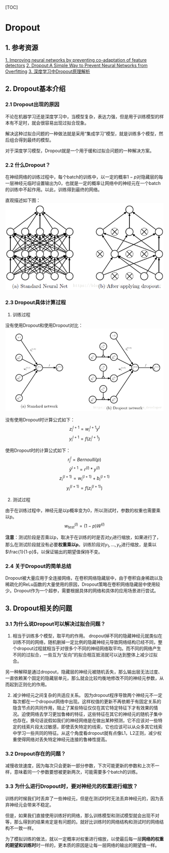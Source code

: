 [TOC]

# Dropout

## 1. 参考资源

[1. Improving neural networks by preventing co-adaptation of feature detectors](https://arxiv.org/abs/1207.0580v1)
[2. Dropout:A Simple Way to Prevent Neural Networks from Overfitting](http://jmlr.org/papers/v15/srivastava14a.html)
[3. 深度学习中Dropout原理解析](https://blog.csdn.net/program_developer/article/details/80737724)

## 2. Dropout基本介绍

### 2.1 Dropout出现的原因

不论在机器学习还是深度学习中，当模型复杂，表达力强，但是用于训练模型的样本有不足时，就会很容易出现过拟合现象。

解决这种过拟合问题的一种做法就是采用“集成学习”模型，就是训练多个模型，然后组合得到最终的模型。

对于深度学习模型，Dropout就是一个用于缓和过拟合问题的一种解决方案。

### 2.2 什么Dropout？

在神经网络的训练过程中，每个batch的训练中，以一定的概率$1-p$对隐藏层的每一层神经元临时设置输出为0，也就是一定的概率让网络中的神经元在一个batch的训练中不起作用。以此，训练得到最终的网络。

直观描述如下图：
![droput1](./images/dropout/dropout1.png)

### 2.3 Dropout具体计算过程

1. 训练过程

没有使用Dropout和使用Dropout对比：
![dropout2](./images/dropout/dropout2.png)

没有使用Dropout时计算公式如下：
$$z_i^{l+1} = w_i^{l+1}y^l$$ $$y_i^{l+1} = f(z_i^{l+1})$$

使用Dropout时的计算公式如下：
$$r_j^{l} = Bernoulli(p)$$ $$
\widetilde{y}^{l+1} = r^{(l)} * y^{(l)}$$ $$
z_i^{(l+1)} = w_i^{(l+1)} + b_i^{(l+1)}
$$ $$
y_i^{(l+1)} = f(z_i^{(l+1)})
$$

2. 测试过程

由于在训练过程中，神经元是以p概率变为0，所以测试时，参数的权重也需要乘以p。
$$w_{test}^{(l)} = (1-p)W^{(l)}$$

**注意**：测试阶段是否乘以p，取决于在训练的时是否对$y_i$进行缩放，如果进行了，那么在测试阶段就没有必要**权重乘以p**。训练阶段对$y_1,...,y_n$进行缩放，是乘以$\frac{1}{1-p}$，以保证输出的期望值保持不变。

### 2.4 关于Dropout的简单总结

Dropout被大量应用于全连接网络，在卷积网络隐藏层中，由于卷积自身稀疏以及稀疏化的ReLu函数的大量使用的原因，Dropout策略在卷积网络隐藏层中使用较少。Dropout作为一个超参，需要根据具体的网络和具体的应用场景进行尝试。

## 3. Dropout相关的问题

### 3.1 为什么说Dropout可以解决过拟合问题？

1. 相当于训练多个模型，取平均的作用。
dropout掉不同的隐藏神经元就类似在训练不同的网络，随机删掉一定比例的隐藏神经元导致网络结构已经不同，整个dropout过程就相当于对很多个不同的神经网络取平均。而不同的网络产生不同的过拟合，一些互为“反向”的拟合相互抵消就可以达到整体上减少过拟合。

另一种解释是通过dropout，隐藏层的神经元被随机丢失，那么输出层无法过度、一直依赖某个固定的隐藏层单元，那么就会比较均衡地修改不同的神经元参数，从而起到正则化的作用。

2. 减少神经元之间复杂的共适应关系。
因为dropout程序导致两个神经元不一定每次都在一个dropout网络中出现。这样权值的更新不再依赖于有固定关系的隐含节点的共同作用，阻止了某些特征仅仅在其它特定特征下才有效果的情况。迫使网络去学习更加鲁棒的特征，这些特征在其它的神经元的随机子集中也存在。换句话说假如我们的神经网络是在做出某种预测，它不应该对一些特定的线索片段太过敏感，即使丢失特定的线索，它也应该可以从众多其它线索中学习一些共同的特征。从这个角度看dropout就有点像L1，L2正则，减少权重使得网络对丢失特定神经元连接的鲁棒性提高。

### 3.2 Dropout存在的问题？

减慢收敛速度，因为每次只会更新一部分参数，下次可能更新的参数和上次不一样，意味着同一个参数要想被更新两次，可能需要多个batch的训练。

### 3.3 为什么进行Dropout时，要对神经元的权重进行缩放？

训练的时候我们时丢弃了一些神经元，但是在测试时时无法丢弃神经元的，因为丢弃神经元会带来不稳定。

但是，如果我们直接使用训练好的网络，那么训练模型和测试模型就会出现不对等，那么得到的结果肯定是有问题的。就好比训练时的网络结构和测试时的网络结构不一致一样。

为了模拟训练的做法，就以一定概率对权重进行缩放，以使最后每一层**网络的权重的期望和训练时**时一样的，更本质的原因是让每一层网络的输出的期望值一样。